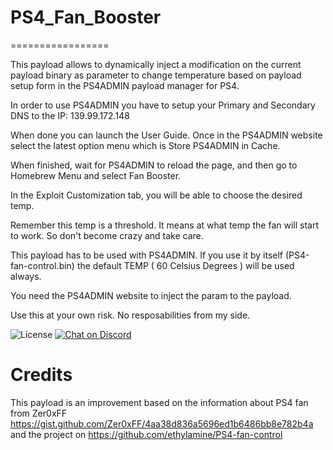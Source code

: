 
# PS4_Fan_Booster
=================

This payload allows to dynamically inject a modification on the current payload binary as parameter to change temperature based on payload setup form in the PS4ADMIN payload manager for PS4.

In order to use PS4ADMIN you have to setup your Primary and Secondary DNS to the IP: 139.99.172.148

When done you can launch the User Guide. Once in the PS4ADMIN website select the latest option menu which is Store PS4ADMIN in Cache.

When finished, wait for PS4ADMIN to reload the page, and then go to Homebrew Menu and select Fan Booster.

In the Exploit Customization tab, you will be able to choose the desired temp.

Remember this temp is a threshold. It means at what temp the fan will start to work. So don't become crazy and take care.

This payload has to be used with PS4ADMIN. If you use it by itself (PS4-fan-control.bin) the default TEMP ( 60 Celsius Degrees ) will be used always.

You need the PS4ADMIN website to inject the param to the payload.

Use this at your own risk. No resposabilities from my side.

![License](https://img.shields.io/badge/License-GPLv2-blue.svg)
[![Chat on Discord](https://camo.githubusercontent.com/b4175720ede4f2621aa066ffbabb70ae30044679/68747470733a2f2f696d672e736869656c64732e696f2f62616467652f636861742d446973636f72642d627269676874677265656e2e737667)](https://discordapp.com/invite/cUnjkPH)

Credits
=======

This payload is an improvement based on the information about PS4 fan from Zer0xFF  https://gist.github.com/Zer0xFF/4aa38d836a5696ed1b6486bb8e782b4a and the project on https://github.com/ethylamine/PS4-fan-control

